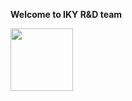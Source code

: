**Welcome to IKY R&D team**


<img src="https://myoctocat.com/assets/images/base-octocat.svg" width="100">

